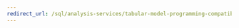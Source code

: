 ```yaml
---
redirect_url: /sql/analysis-services/tabular-model-programming-compatibility-levels-1050-1103/csdl-annotations-for-business-intelligence-csdlbi?toc=%2fsql%2fanalysis-services%2ftabular-model-programming-compatibility-levels-1050-1103%2ftoc.json
---
```

